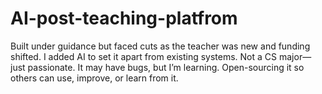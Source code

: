 # AI-post-teaching-platfrom
Built under guidance but faced cuts as the teacher was new and funding shifted. I added AI to set it apart from existing systems. Not a CS major—just passionate. It may have bugs, but I’m learning. Open-sourcing it so others can use, improve, or learn from it.

